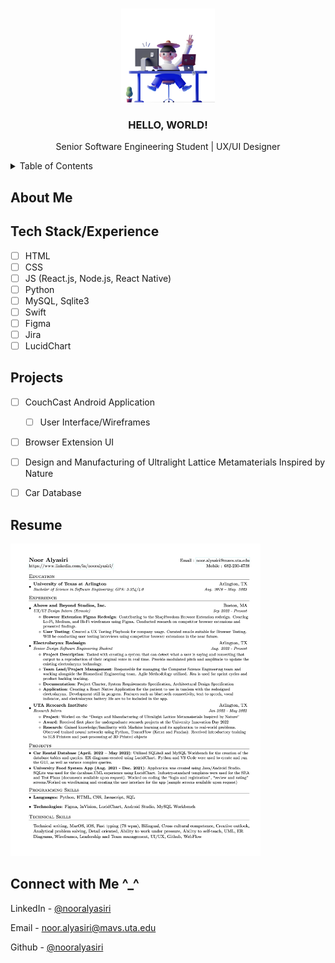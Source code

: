 <!-- Improved compatibility of back to top link: See: https://github.com/othneildrew/Best-README-Template/pull/73 -->
<a name="readme-top"></a>


<!-- PERSONAL LOGO -->
<br />
<div align="center">
  <a href="https://github.com/github_username/repo_name">
    <img src="images/iconHello.png" alt="Logo" width="150" height="150">
  </a>

<h3 align="center"> HELLO, WORLD!</h3>

  <p align="center">
    Senior Software Engineering Student | UX/UI Designer
    <br />
 
  
  </p>
</div>



<!-- TABLE OF CONTENTS -->
<details>
  <summary>Table of Contents</summary>
  <ol>
    <li><a href="#about-me">About</a></li>
    <li><a href="#tech-stack">Tech Stack</a></li>
    <li><a href="#projects">Projects</a></li>
    <li><a href="#resume">Resume</a></li>
    <li><a href="#connect">Connect with Me</a></li>
  </ol>
</details>



<!-- ABOUT THE PROJECT -->
## About Me



<!-- USAGE EXAMPLES -->
## Tech Stack/Experience
- [ ] HTML
- [ ] CSS
- [ ] JS (React.js, Node.js, React Native)
- [ ] Python 
- [ ] MySQL, Sqlite3
- [ ] Swift
- [ ] Figma 
- [ ] Jira
- [ ] LucidChart

<!-- * [![JQuery][JQuery.com]][JQuery-url]-->
<!-- * <a href="https://flyclipart.com/java-logos-download-java-logo-png-892734" title="Java Logos Download - Java Logo PNG"><img src="https://flyclipart.com/thumb2/java-logos-download-892734.png" width="50" /></a> -->
<!-- * [![Java][java.com]][Java-url] -->
<!-- * * [![Android Studio][java.com]][androidStudio-url]-->
<!-- * <a href="https://flyclipart.com/android-studio-icon-android-icon-png-502596" title="Android Studio Icon - Android Icon PNG"><img src="https://flyclipart.com/thumb2/android-studio-icon-502596.png" width="45" /></a>  -->



<!-- PROJECTS -->
## Projects
- [ ] CouchCast Android Application
  - [ ] User Interface/Wireframes 
- [ ] Browser Extension UI
- [ ] Design and Manufacturing of Ultralight Lattice Metamaterials Inspired by Nature
- [ ] Car Database 
    

<!-- RESUME -->
## Resume 
  <a href="https://github.com/github_username/repo_name">
    <img src="images/resume.jpg" alt="Resume" width="400" height="500">
  </a>



<!-- CONTACT -->
## Connect with Me ^_^

LinkedIn - [@nooralyasiri](https://www.linkedin.com/in/nooralyasiri/)  <!-- consider changing it to pictures -->

Email - noor.alyasiri@mavs.uta.edu

Github - [@nooralyasiri](https://github.com/nooralyasiri)





<!-- MARKDOWN LINKS & IMAGES -->
<!-- https://www.markdownguide.org/basic-syntax/#reference-style-links -->
[contributors-shield]: https://img.shields.io/github/contributors/github_username/repo_name.svg?style=for-the-badge
[contributors-url]: https://github.com/github_username/repo_name/graphs/contributors
[forks-shield]: https://img.shields.io/github/forks/github_username/repo_name.svg?style=for-the-badge
[forks-url]: https://github.com/github_username/repo_name/network/members
[stars-shield]: https://img.shields.io/github/stars/github_username/repo_name.svg?style=for-the-badge
[stars-url]: https://github.com/github_username/repo_name/stargazers
[issues-shield]: https://img.shields.io/github/issues/github_username/repo_name.svg?style=for-the-badge
[issues-url]: https://github.com/github_username/repo_name/issues
[license-shield]: https://img.shields.io/github/license/github_username/repo_name.svg?style=for-the-badge
[license-url]: https://github.com/github_username/repo_name/blob/master/LICENSE.txt
[linkedin-shield]: https://img.shields.io/badge/-LinkedIn-black.svg?style=for-the-badge&logo=linkedin&colorB=555
[linkedin-url]: https://linkedin.com/in/linkedin_username
[product-screenshot]: images/screenshot.png

<!-- [JQuery.com]: https://img.shields.io/badge/jQuery-0769AD?style=for-the-badge&logo=jquery&logoColor=white
[JQuery-url]: https://jquery.com -->
<!-- [java.com]: <a href="https://flyclipart.com/java-logos-download-java-logo-png-892734" title="Java Logos Download - Java Logo PNG"><img src="https://flyclipart.com/thumb2/java-logos-download-892734.png" width="350" /></a>
[Java-url]:https://www.java.com/en/ --> 
